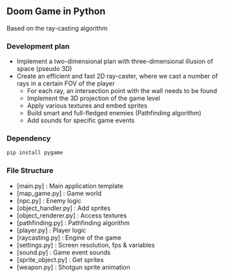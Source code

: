 ## Doom Game in Python
Based on the ray-casting algorithm

### Development plan

- Implement a two-dimensional plan with three-dimensional illusion of space (pseudo 3D)
- Create an efficient and fast 2D ray-caster, where we cast a number of rays in a certain FOV of the player
   - For each ray, an intersection point with the wall needs to be found
   - Implement the 3D projection of the game level
   - Apply various textures and embed sprites
   - Build smart and full-fledged enemies (Pathfinding algorithm)
   - Add sounds for specific game events

### Dependency

```bash
pip install pygame
```

### File Structure

- [main.py] : Main application template
- [map_game.py] : Game world
- [npc.py] : Enemy logic
- [object_handler.py] : Add sprites
- [object_renderer.py] : Access textures
- [pathfinding.py] : Pathfinding algorithm
- [player.py] : Player logic
- [raycasting.py] : Engine of the game
- [settings.py] : Screen resolution, fps & variables
- [sound.py] : Game event sounds
- [sprite_object.py] : Get sprites
- [weapon.py] : Shotgun sprite animation
